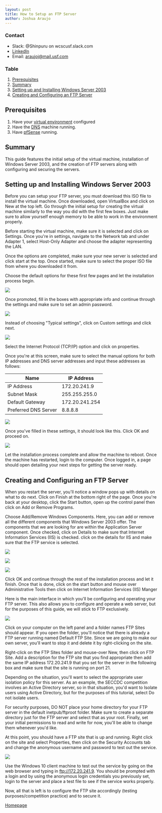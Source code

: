 ```yaml
---
layout: post
title: How to Setup an FTP Server
author: Joshua Araujo
---
```


### Contact
- Slack: @Shinpuru on wcscusf.slack.com
- [LinkedIn](look-at-me)
- Email: araujoj@mail.usf.com

### Table
1. [Prerequisites](#id-link-to-section)
2. [Summary](#id0)
3. [Setting up and Installing Windows Server 2003](#id1)
4. [Creating and Configuring an FTP Server](#id2)

## Prerequisites <a id="id-link-to-section"></a>
1. Have your [virtual environment](https://silexone.github.io/guides/nestor/ISPsetup.html) configured
2. Have the [DNS](https://silexone.github.io/guides/william/DNSNotes.html) machine running.
3. Have [pfSense](link-to-guide) running.

## Summary <a id="id0"></a>
This guide features the initial setup of the virtual machine, installation of Windows Server 2003, and the creation of FTP servers along with configuring and securing the servers.

## Setting up and Installing Windows Server 2003 <a id="id1"></a>
Before you can setup your FTP server, you must download this ISO file to install the virtual machine.  Once downloaded, open VirtualBox and click on 	New at the top left.  Go through the initial setup for creating the virtual machine similarly to the way you did with the first few boxes.  Just make sure to allow yourself enough memory to be able to work in the environment properly.

Before starting the virtual machine, make sure it is selected and click on 	Settings.  Once you're in settings, navigate to the 	Network tab and under 	Adapter 1, select 	Host-Only Adapter and choose the adapter representing the LAN.

Once the options are completed, make sure your new server is selected and click start at the top.  Once started, make sure to select the proper ISO file from where you downloaded it from.

Choose the default options for these first few pages and let the installation process begin.

![](/pics/cap%208.PNG)

Once promoted, fill in the boxes with appropriate info and continue through the settings and make sure to set an admin password.

![](/pics/cap%209.PNG)

Instead of choosing "Typical settings", click on 	Custom settings and click next.

![](/pics/cap%2010.PNG)

Select the 	Internet Protocol (TCP/IP) option and click on properties.

Once you're at this screen, make sure to select the manual options for both IP addresses and DNS server addresses and input these addresses as follows:
<br>

| Name | IP Address                          |
|-------------|--------------------------------------|
| IP Address           | 172.20.241.9 |
| Subnet Mask        | 255.255.255.0                                |
| Default Gateway          | 172.20.241.254                           |
| Preferred DNS Server | 8.8.8.8       |

![](/pics/cap%2011.PNG)

Once you've filled in these settings, it should look like this.  Click OK and proceed on.

![](/pics/cap%2012.PNG)

Let the installation process complete and allow the machine to reboot.  Once the machine has restarted, login to the computer.  Once logged in, a page should open detailing your next steps for getting the server ready.

## Creating and Configuring an FTP Server <a id="id2"></a>

When you restart the server, you'll notice a window pops up with details on what to do next.  Click on 	Finish at the bottom right of the page.  Once you're back at your desktop, click the 	Start button, open up the control panel then click on 	Add or Remove Programs.

Choose 	Add/Remove Windows Components.  Here, you can add or remove all the different components that Windows Server 2003 offer.  The components that we are looking for are within the 	Application Server component.  Once checked, click on 	Details to make sure that 	Internet Information Services (IIS) is checked.  click on the details for IIS and make sure that the FTP service is selected.

![](/pics/Capture.PNG) 

![](/pics/Capture1.PNG) 

![](/pics/Capture2.PNG)

Click OK and continue through the rest of the installation process and let it finish.  Once that is done, click on the start button and mouse over 	Administrative Tools then click on 	Internet Information Services (IIS) Manger

Here is the main interface in which you'll be configuring and operating your FTP server.  This also allows you to configure and operate a web server, but for the purposes of this guide, we will stick to FTP exclusively.

![](/pics/Capture4.PNG)

Click on your computer on the left panel and a folder names 	FTP Sites should appear.  If you open the folder, you'll notice that there is already a FTP server running named 	Default FTP Site.  Since we are going to make our own server, you'll want to stop it and delete it by right-clicking on the site.

Right-click on the 	FTP Sites folder and mouse-over 	New, then click on 	FTP Site.  Add a description for the FTP site that you find appropriate then add the same IP address 	172.20.241.9 that you set for the server in the following box and make sure that the site is running on port 21.  

Depending on the situation, you'll want to select the appropriate user isolation policy for this server.  As an example, the SECCDC competition involves an Active Directory server, so in that situation, you'd want to Isolate users using Active Directory, but for the purposes of this tutorial, select 	Do not isolate users.

For security purposes, DO NOT place your home directory for your FTP server in the default 	inetpub/ftproot folder.  Make sure to create a separate directory just for the FTP server and select that as your root.  Finally, set your initial permissions to read and write for now, you'll be able to change them whenever you'd like.

At this point, you should have a FTP site that is up and running.  Right click on the site and select 	Properties, then click on the 	Security Accounts tab and change the anonymous username and password to test out the service.  

![](/pics/Capture3.PNG)

Use the Windows 10 client machine to test out the service by going on the web browser and typing in 	ftp://172.20.241.9.  You should be prompted with a login and by using the anonymous login credentials you previously set, login to the server and place a test file to see if the service works properly.

Now, all that is left is to configure the FTP site accordingly (testing purposes/competition practice) and to secure it.

[Homepage](../../)

